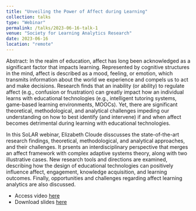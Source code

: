 ```yaml
---
title: "Unveiling the Power of Affect during Learning"
collection: talks
type: "Webinar"
permalink: /talks/2023-06-16-talk-1
venue: "Society for Learning Analytics Research"
date: 2023-06-16
location: "remote"
---
```


Abstract:  In the realm of education, affect has long been acknowledged as a significant factor that impacts learning. Represented by cognitive structures in the mind, affect is described as a mood, feeling, or emotion, which transmits information about the world we experience and compels us to act and make decisions. Research finds that an inability (or ability) to regulate affect (e.g., confusion or frustration) can greatly impact how an individual learns with educational technologies (e.g., intelligent tutoring systems, game-based learning environments, MOOCs). Yet, there are significant theoretical, methodological, and analytical challenges impeding our understanding on how to best identify (and intervene) if and when affect becomes detrimental during learning with educational technologies.

In this SoLAR webinar, Elizabeth Cloude disscusses the state-of-the-art research findings, theoretical, methodological, and analytical approaches, and their challenges. It prsents an interdisciplinary perspective that merges an affect framework with complex adaptive systems theory, along with two illustrative cases. New research tools and directions are examined, describing how the design of educational technologies can positively influence affect, engagement, knowledge acquisition, and learning outcomes. Finally, opportunities and challenges regarding affect learning analytics are also discussed.

* Access video [here](https://www.youtube.com/watch?v=HwZyua3DvG4)
* Download slides [here](https://drive.google.com/file/d/19F4lXBQZeMKg3wsZ_RxpRR08juGsUcLJ/view?usp=share_link)

